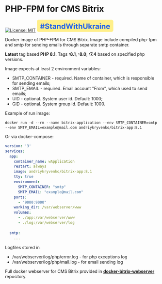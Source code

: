 # PHP-FPM for CMS Bitrix

[![License: MIT](https://img.shields.io/badge/License-MIT-yellow.svg)](https://opensource.org/licenses/MIT)
[![Stand With Ukraine](https://raw.githubusercontent.com/vshymanskyy/StandWithUkraine/main/badges/StandWithUkraine.svg)](https://stand-with-ukraine.pp.ua)

Docker image of PHP-FPM for CMS Bitrix. Image include compiled php-fpm and smtp for
sending emails through separate smtp container.

**Latest** tag based **PHP 8.1**. Tags **:8.1**, **:8.0**, **:7.4** based on specified php versions.

Image expects at least 2 environment variables:

 - SMTP_CONTAINER - required. Name of container, which is responsible for sending emails;
 - SMTP_EMAIL - required. Email account "From", which used to send emails;
 - UID - optional. System user id. Default: 1000;
 - GID - optional. System group id. Default: 1000.

Example of run image:

```shell
docker run -d --rm --name bitrix-application --env SMTP_CONTAINER=smtp --env SMTP_EMAIL=example@mail.com andriykryvenko/bitrix-app:8.1
```

Or via docker-compose:

```yaml
version: '3'
services:
  app:
    container_name: wApplication
    restart: always
    image: andriykryvenko/bitrix-app:8.1
    tty: true
    environment:
      SMTP_CONTAINER: "smtp"
      SMTP_EMAIL: "example@mail.com"
    ports:
      - "9000:9000"
    working_dir: /var/webserver/www
    volumes:
      - ./app:/var/webserver/www
      - ./log:/var/webserver/log
  
  smtp:
    ...
```

Logfiles stored in
 - /var/webserver/log/php/error.log - for php exceptions log
 - /var/webserver/log/php/mail.log - for email sending log

Full docker webserver for CMS Bitrix provided in **[docker-bitrix-webserver](https://github.com/a-kryvenko/docker-bitrix-webserver)** repository.

